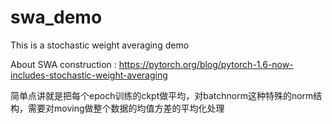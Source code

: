 # swa_demo
This is a stochastic weight averaging demo

About SWA construction : https://pytorch.org/blog/pytorch-1.6-now-includes-stochastic-weight-averaging

简单点讲就是把每个epoch训练的ckpt做平均，对batchnorm这种特殊的norm结构，需要对moving做整个数据的均值方差的平均化处理
